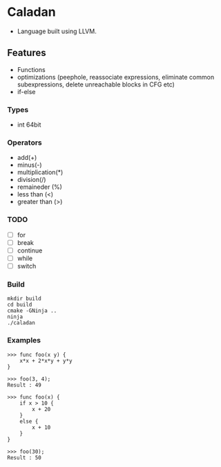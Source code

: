 # Caladan
- Language built using LLVM.
## Features
- Functions
- optimizations (peephole, reassociate expressions, eliminate common
   subexpressions, delete unreachable blocks in CFG etc)
- if-else
### Types
- int 64bit

### Operators
- add(+)
- minus(-)
- multiplication(*)
- division(/)
- remaineder (%)
- less than (<)
- greater than (>)

### TODO
- [ ] for
- [ ] break
- [ ] continue
- [ ] while
- [ ] switch
### Build
```
mkdir build
cd build
cmake -GNinja ..
ninja
./caladan
```
### Examples

```
>>> func foo(x y) {
	x*x + 2*x*y + y*y
}

>>> foo(3, 4);
Result : 49

```
```
>>> func foo(x) {
	if x > 10 {
		x + 20
	}
	else {
		x + 10
	}
}

>>> foo(30);
Result : 50
```
